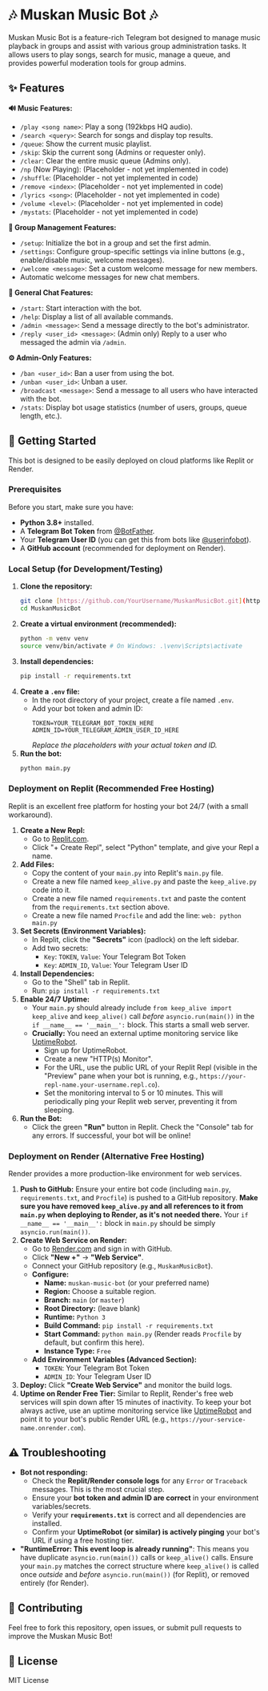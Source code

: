 # 🎶 Muskan Music Bot 🎶

Muskan Music Bot is a feature-rich Telegram bot designed to manage music playback in groups and assist with various group administration tasks. It allows users to play songs, search for music, manage a queue, and provides powerful moderation tools for group admins.

## ✨ Features

**🔊 Music Features:**
* `/play <song name>`: Play a song (192kbps HQ audio).
* `/search <query>`: Search for songs and display top results.
* `/queue`: Show the current music playlist.
* `/skip`: Skip the current song (Admins or requester only).
* `/clear`: Clear the entire music queue (Admins only).
* `/np` (Now Playing): (Placeholder - not yet implemented in code)
* `/shuffle`: (Placeholder - not yet implemented in code)
* `/remove <index>`: (Placeholder - not yet implemented in code)
* `/lyrics <song>`: (Placeholder - not yet implemented in code)
* `/volume <level>`: (Placeholder - not yet implemented in code)
* `/mystats`: (Placeholder - not yet implemented in code)

**👥 Group Management Features:**
* `/setup`: Initialize the bot in a group and set the first admin.
* `/settings`: Configure group-specific settings via inline buttons (e.g., enable/disable music, welcome messages).
* `/welcome <message>`: Set a custom welcome message for new members.
* Automatic welcome messages for new chat members.

**💬 General Chat Features:**
* `/start`: Start interaction with the bot.
* `/help`: Display a list of all available commands.
* `/admin <message>`: Send a message directly to the bot's administrator.
* `/reply <user_id> <message>`: (Admin only) Reply to a user who messaged the admin via `/admin`.

**⚙️ Admin-Only Features:**
* `/ban <user_id>`: Ban a user from using the bot.
* `/unban <user_id>`: Unban a user.
* `/broadcast <message>`: Send a message to all users who have interacted with the bot.
* `/stats`: Display bot usage statistics (number of users, groups, queue length, etc.).

## 🚀 Getting Started

This bot is designed to be easily deployed on cloud platforms like Replit or Render.

### Prerequisites

Before you start, make sure you have:

* **Python 3.8+** installed.
* A **Telegram Bot Token** from [@BotFather](https://t.me/botfather).
* Your **Telegram User ID** (you can get this from bots like [@userinfobot](https://t.me/userinfobot)).
* A **GitHub account** (recommended for deployment on Render).

### Local Setup (for Development/Testing)

1.  **Clone the repository:**
    ```bash
    git clone [https://github.com/YourUsername/MuskanMusicBot.git](https://github.com/YourUsername/MuskanMusicBot.git) # Replace with your actual GitHub repo URL
    cd MuskanMusicBot
    ```
2.  **Create a virtual environment (recommended):**
    ```bash
    python -m venv venv
    source venv/bin/activate # On Windows: .\venv\Scripts\activate
    ```
3.  **Install dependencies:**
    ```bash
    pip install -r requirements.txt
    ```
4.  **Create a `.env` file:**
    * In the root directory of your project, create a file named `.env`.
    * Add your bot token and admin ID:
        ```
        TOKEN=YOUR_TELEGRAM_BOT_TOKEN_HERE
        ADMIN_ID=YOUR_TELEGRAM_ADMIN_USER_ID_HERE
        ```
        *Replace the placeholders with your actual token and ID.*
5.  **Run the bot:**
    ```bash
    python main.py
    ```

### Deployment on Replit (Recommended Free Hosting)

Replit is an excellent free platform for hosting your bot 24/7 (with a small workaround).

1.  **Create a New Repl:**
    * Go to [Replit.com](https://replit.com/).
    * Click "+ Create Repl", select "Python" template, and give your Repl a name.
2.  **Add Files:**
    * Copy the content of your `main.py` into Replit's `main.py` file.
    * Create a new file named `keep_alive.py` and paste the `keep_alive.py` code into it.
    * Create a new file named `requirements.txt` and paste the content from the `requirements.txt` section above.
    * Create a new file named `Procfile` and add the line: `web: python main.py`
3.  **Set Secrets (Environment Variables):**
    * In Replit, click the **"Secrets"** icon (padlock) on the left sidebar.
    * Add two secrets:
        * `Key`: `TOKEN`, `Value`: Your Telegram Bot Token
        * `Key`: `ADMIN_ID`, `Value`: Your Telegram User ID
4.  **Install Dependencies:**
    * Go to the "Shell" tab in Replit.
    * Run: `pip install -r requirements.txt`
5.  **Enable 24/7 Uptime:**
    * Your `main.py` should already include `from keep_alive import keep_alive` and `keep_alive()` call *before* `asyncio.run(main())` in the `if __name__ == '__main__':` block. This starts a small web server.
    * **Crucially:** You need an external uptime monitoring service like [UptimeRobot](https://uptimerobot.com/).
        * Sign up for UptimeRobot.
        * Create a new "HTTP(s) Monitor".
        * For the URL, use the public URL of your Replit Repl (visible in the "Preview" pane when your bot is running, e.g., `https://your-repl-name.your-username.repl.co`).
        * Set the monitoring interval to 5 or 10 minutes. This will periodically ping your Replit web server, preventing it from sleeping.
6.  **Run the Bot:**
    * Click the green **"Run"** button in Replit. Check the "Console" tab for any errors. If successful, your bot will be online!

### Deployment on Render (Alternative Free Hosting)

Render provides a more production-like environment for web services.

1.  **Push to GitHub:** Ensure your entire bot code (including `main.py`, `requirements.txt`, and `Procfile`) is pushed to a GitHub repository. **Make sure you have removed `keep_alive.py` and all references to it from `main.py` when deploying to Render, as it's not needed there.** Your `if __name__ == '__main__':` block in `main.py` should be simply `asyncio.run(main())`.
2.  **Create Web Service on Render:**
    * Go to [Render.com](https://render.com/) and sign in with GitHub.
    * Click **"New +"** -> **"Web Service"**.
    * Connect your GitHub repository (e.g., `MuskanMusicBot`).
    * **Configure:**
        * **Name:** `muskan-music-bot` (or your preferred name)
        * **Region:** Choose a suitable region.
        * **Branch:** `main` (or `master`)
        * **Root Directory:** (leave blank)
        * **Runtime:** `Python 3`
        * **Build Command:** `pip install -r requirements.txt`
        * **Start Command:** `python main.py` (Render reads `Procfile` by default, but confirm this here).
        * **Instance Type:** `Free`
    * **Add Environment Variables (Advanced Section):**
        * `TOKEN`: Your Telegram Bot Token
        * `ADMIN_ID`: Your Telegram User ID
3.  **Deploy:** Click **"Create Web Service"** and monitor the build logs.
4.  **Uptime on Render Free Tier:** Similar to Replit, Render's free web services will spin down after 15 minutes of inactivity. To keep your bot always active, use an uptime monitoring service like [UptimeRobot](https://uptimerobot.com/) and point it to your bot's public Render URL (e.g., `https://your-service-name.onrender.com`).

## ⚠️ Troubleshooting

* **Bot not responding:**
    * Check the **Replit/Render console logs** for any `Error` or `Traceback` messages. This is the most crucial step.
    * Ensure your **bot token and admin ID are correct** in your environment variables/secrets.
    * Verify your **`requirements.txt`** is correct and all dependencies are installed.
    * Confirm your **UptimeRobot (or similar) is actively pinging** your bot's URL if using a free hosting tier.
* **"RuntimeError: This event loop is already running"**: This means you have duplicate `asyncio.run(main())` calls or `keep_alive()` calls. Ensure your `main.py` matches the correct structure where `keep_alive()` is called once *outside* and *before* `asyncio.run(main())` (for Replit), or removed entirely (for Render).

## 🤝 Contributing

Feel free to fork this repository, open issues, or submit pull requests to improve the Muskan Music Bot!

## 📝 License
MIT License
